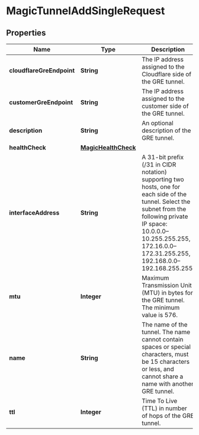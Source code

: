 

# MagicTunnelAddSingleRequest


## Properties

| Name | Type | Description | Notes |
|------------ | ------------- | ------------- | -------------|
|**cloudflareGreEndpoint** | **String** | The IP address assigned to the Cloudflare side of the GRE tunnel. |  |
|**customerGreEndpoint** | **String** | The IP address assigned to the customer side of the GRE tunnel. |  |
|**description** | **String** | An optional description of the GRE tunnel. |  [optional] |
|**healthCheck** | [**MagicHealthCheck**](MagicHealthCheck.md) |  |  [optional] |
|**interfaceAddress** | **String** | A 31-bit prefix (/31 in CIDR notation) supporting two hosts, one for each side of the tunnel. Select the subnet from the following private IP space: 10.0.0.0–10.255.255.255, 172.16.0.0–172.31.255.255, 192.168.0.0–192.168.255.255. |  |
|**mtu** | **Integer** | Maximum Transmission Unit (MTU) in bytes for the GRE tunnel. The minimum value is 576. |  [optional] |
|**name** | **String** | The name of the tunnel. The name cannot contain spaces or special characters, must be 15 characters or less, and cannot share a name with another GRE tunnel. |  |
|**ttl** | **Integer** | Time To Live (TTL) in number of hops of the GRE tunnel. |  [optional] |



